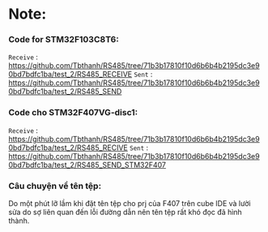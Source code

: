 # Note:
### Code for STM32F103C8T6:
  `Receive` : <https://github.com/Tbthanh/RS485/tree/71b3b17810f10d6b6b4b2195dc3e90bd7bdfc1ba/test_2/RS485_RECEIVE>
  `Sent` : <https://github.com/Tbthanh/RS485/tree/71b3b17810f10d6b6b4b2195dc3e90bd7bdfc1ba/test_2/RS485_SEND>
### Code cho STM32F407VG-disc1:
  `Receive` : <https://github.com/Tbthanh/RS485/tree/71b3b17810f10d6b6b4b2195dc3e90bd7bdfc1ba/test_2/RS485_RECIVE>
  `Sent` : <https://github.com/Tbthanh/RS485/tree/71b3b17810f10d6b6b4b2195dc3e90bd7bdfc1ba/test_2/RS485_SEND_STM32F407>

### Câu chuyện về tên tệp:
Do một phút lỡ lầm khi đặt tên tệp cho prj của F407 trên cube IDE và lười sửa do sợ liên quan đến lỗi đường dẫn nên tên tệp rất khó đọc đã hình thành.
